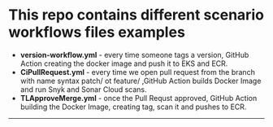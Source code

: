 # This repo contains different scenario workflows files examples

- **version-workflow.yml** - every time someone tags a version, GitHub Action creating the docker image and push it to EKS and ECR.
- **CiPullRequest.yml** - every time we open pull request from the branch with name syntax patch/ ot feature/ ,GitHub Action builds Docker Image and run Snyk and Sonar Cloud scans.
- **TLApproveMerge.yml** - once the Pull Requst approved, GitHub Action building the Docker Image, creating tag, scan it and pushes to ECR.

-------------------------
